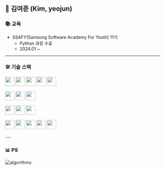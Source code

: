 ## 👋 김여준 (Kim, yeojun)

### 📚 교육
- SSAFY(Samsung Software Academy For Youth) 11기
  - Python 과정 수료
  - 2024.01 ~
 
---

### 🛠 기술 스택
<p>
  <img src="https://img.shields.io/badge/-Python-3776AB?logo=python&logoColor=white&style=for-the-badge" height="30"/>
  <img src="https://img.shields.io/badge/-Java-007396?logo=java&logoColor=white&style=for-the-badge" height="30"/>
  <img src="https://img.shields.io/badge/-Spring%20Boot-6DB33F?logo=springboot&logoColor=white&style=for-the-badge" height="30"/>
  <img src="https://img.shields.io/badge/-JPA-6DB33F?logo=hibernate&logoColor=white&style=for-the-badge" height="30"/>
  <img src="https://img.shields.io/badge/-MySQL-4479A1?logo=mysql&logoColor=white&style=for-the-badge" height="30"/>
</p>
<p>
  <img src="https://img.shields.io/badge/-JavaScript-F7DF1E?logo=javascript&logoColor=black&style=for-the-badge" height="30"/>
  <img src="https://img.shields.io/badge/-TypeScript-007ACC?logo=typescript&logoColor=white&style=for-the-badge" height="30"/>
  <img src="https://img.shields.io/badge/-React-61DAFB?logo=react&logoColor=black&style=for-the-badge" height="30"/>
</p>
<p>
  <img src="https://img.shields.io/badge/-Docker-2496ED?logo=docker&logoColor=white&style=for-the-badge" height="30"/>
  <img src="https://img.shields.io/badge/-EC2-FF9900?logo=amazon-aws&logoColor=white&style=for-the-badge" height="30"/>
  <img src="https://img.shields.io/badge/-Jenkins-D24939?logo=jenkins&logoColor=white&style=for-the-badge" height="30"/>
</p>
<p>
  <img src="https://img.shields.io/badge/-Git-F05032?logo=git&logoColor=white&style=for-the-badge" height="30"/>
  <img src="https://img.shields.io/badge/-GitHub-181717?logo=github&logoColor=white&style=for-the-badge" height="30"/>
  <img src="https://img.shields.io/badge/-Jira-0052CC?logo=jira&logoColor=white&style=for-the-badge" height="30"/>
  <img src="https://img.shields.io/badge/-Figma-F24E1E?logo=figma&logoColor=white&style=for-the-badge" height="30"/>
  <img src="https://img.shields.io/badge/-Notion-000000?logo=notion&logoColor=white&style=for-the-badge" height="30"/>
</p>
---

### 📊 PS
<img alt="algorithms" src="http://mazassumnida.wtf/api/generate_badge?boj=1202yjk"/>
